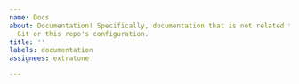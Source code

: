 ```yaml
---
name: Docs
about: Documentation! Specifically, documentation that is not related to Editorial
  Git or this repo's configuration.
title: ''
labels: documentation
assignees: extratone

---
```



